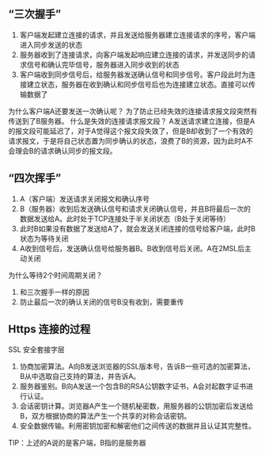 ## “三次握手”

1. 客户端发起建立连接的请求，并且发送给服务器建立连接请求的序号，客户端进入同步发送的状态
2. 服务器收到了连接请求，向客户端发起响应建立连接的请求，并发送同步的请求信号和确认完毕信号，服务器进入同步收到的状态
3. 客户端收到同步信号后，给服务器发送确认信号和同步信号。客户段此时为连接建立状态，服务器在收到确认和同步信号后也为连接建立状态。直接可以传输数据了
  
为什么客户端A还要发送一次确认呢？
为了防止已经失效的连接请求报文段突然有传送到了B服务器。
什么是失效的连接请求报文段？
A发送请求建立连接，但是A的报文段可能延迟了，对于A觉得这个报文段失效了，但是B却收到了一个有效的请求报文，于是将自己状态置为同步确认的状态，浪费了B的资源，因为此时A不会理会B的请求确认同步的报文段。

## “四次挥手”

1. A（客户端）发送请求关闭报文和确认序号
2. B（服务器）收到后发送确认信号和请求关闭确认信号，并且B将最后一次的数据发送给A。此时处于TCP连接处于半关闭状态（B处于关闭等待）
3. 此时B如果没有数据了发送给A了，就会发送关闭连接的信号给客户端，此时B状态为等待关闭
4. A收到信号后，发送确认信号给服务器B。B收到信号后关闭。A在2MSL后主动关闭

为什么等待2个时间周期关闭？
1. 和三次握手一样的原因
2. 防止最后一次的确认关闭的信号B没有收到，需要重传

## Https 连接的过程

SSL 安全套接字层
1. 协商加密算法。A向B发送浏览器的SSL版本号，告诉B一些可选的加密算法，B从中选取自己支持的算法，并告诉A。
2. 服务器鉴别。B向A发送一个包含B的RSA公钥数字证书，A会对起数字证书进行认证。
3. 会话密钥计算。浏览器A产生一个随机秘密数，用服务器的公钥加密后发送给B，双方根据协商的算法产生一个共享的对称会话密钥。
4. 安全数据传输。利用密钥加密和解密他们之间传送的数据并且认证其完整性。


TIP：上述的A说的是客户端，B指的是服务器